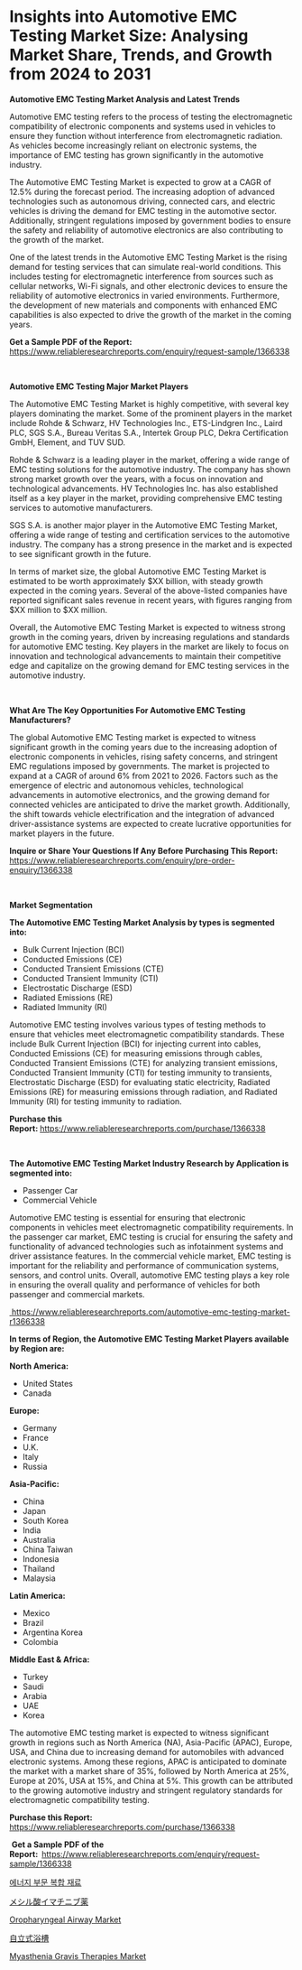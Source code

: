 <p><h1>Insights into Automotive EMC Testing Market Size: Analysing Market Share, Trends, and Growth from 2024 to 2031</h1></p><p><strong>Automotive EMC Testing Market Analysis and Latest Trends</strong></p>
<p><p>Automotive EMC testing refers to the process of testing the electromagnetic compatibility of electronic components and systems used in vehicles to ensure they function without interference from electromagnetic radiation. As vehicles become increasingly reliant on electronic systems, the importance of EMC testing has grown significantly in the automotive industry.</p><p>The Automotive EMC Testing Market is expected to grow at a CAGR of 12.5% during the forecast period. The increasing adoption of advanced technologies such as autonomous driving, connected cars, and electric vehicles is driving the demand for EMC testing in the automotive sector. Additionally, stringent regulations imposed by government bodies to ensure the safety and reliability of automotive electronics are also contributing to the growth of the market.</p><p>One of the latest trends in the Automotive EMC Testing Market is the rising demand for testing services that can simulate real-world conditions. This includes testing for electromagnetic interference from sources such as cellular networks, Wi-Fi signals, and other electronic devices to ensure the reliability of automotive electronics in varied environments. Furthermore, the development of new materials and components with enhanced EMC capabilities is also expected to drive the growth of the market in the coming years.</p></p>
<p><strong>Get a Sample PDF of the Report:&nbsp;</strong> <a href="https://www.reliableresearchreports.com/enquiry/request-sample/1366338">https://www.reliableresearchreports.com/enquiry/request-sample/1366338</a></p>
<p>&nbsp;</p>
<p><strong>Automotive EMC Testing Major Market Players</strong></p>
<p><p>The Automotive EMC Testing Market is highly competitive, with several key players dominating the market. Some of the prominent players in the market include Rohde & Schwarz, HV Technologies Inc., ETS-Lindgren Inc., Laird PLC, SGS S.A., Bureau Veritas S.A., Intertek Group PLC, Dekra Certification GmbH, Element, and TUV SUD.</p><p>Rohde & Schwarz is a leading player in the market, offering a wide range of EMC testing solutions for the automotive industry. The company has shown strong market growth over the years, with a focus on innovation and technological advancements. HV Technologies Inc. has also established itself as a key player in the market, providing comprehensive EMC testing services to automotive manufacturers.</p><p>SGS S.A. is another major player in the Automotive EMC Testing Market, offering a wide range of testing and certification services to the automotive industry. The company has a strong presence in the market and is expected to see significant growth in the future.</p><p>In terms of market size, the global Automotive EMC Testing Market is estimated to be worth approximately $XX billion, with steady growth expected in the coming years. Several of the above-listed companies have reported significant sales revenue in recent years, with figures ranging from $XX million to $XX million.</p><p>Overall, the Automotive EMC Testing Market is expected to witness strong growth in the coming years, driven by increasing regulations and standards for automotive EMC testing. Key players in the market are likely to focus on innovation and technological advancements to maintain their competitive edge and capitalize on the growing demand for EMC testing services in the automotive industry.</p></p>
<p>&nbsp;</p>
<p><strong>What Are The Key Opportunities For Automotive EMC Testing Manufacturers?</strong></p>
<p><p>The global Automotive EMC Testing market is expected to witness significant growth in the coming years due to the increasing adoption of electronic components in vehicles, rising safety concerns, and stringent EMC regulations imposed by governments. The market is projected to expand at a CAGR of around 6% from 2021 to 2026. Factors such as the emergence of electric and autonomous vehicles, technological advancements in automotive electronics, and the growing demand for connected vehicles are anticipated to drive the market growth. Additionally, the shift towards vehicle electrification and the integration of advanced driver-assistance systems are expected to create lucrative opportunities for market players in the future.</p></p>
<p><strong>Inquire or Share Your Questions If Any Before Purchasing This Report:</strong> <a href="https://www.reliableresearchreports.com/enquiry/pre-order-enquiry/1366338">https://www.reliableresearchreports.com/enquiry/pre-order-enquiry/1366338</a></p>
<p>&nbsp;</p>
<p><strong>Market Segmentation</strong></p>
<p><strong>The Automotive EMC Testing Market Analysis by types is segmented into:</strong></p>
<p><ul><li>Bulk Current Injection (BCI)</li><li>Conducted Emissions (CE)</li><li>Conducted Transient Emissions (CTE)</li><li>Conducted Transient Immunity (CTI)</li><li>Electrostatic Discharge (ESD)</li><li>Radiated Emissions (RE)</li><li>Radiated Immunity (RI)</li></ul></p>
<p><p>Automotive EMC testing involves various types of testing methods to ensure that vehicles meet electromagnetic compatibility standards. These include Bulk Current Injection (BCI) for injecting current into cables, Conducted Emissions (CE) for measuring emissions through cables, Conducted Transient Emissions (CTE) for analyzing transient emissions, Conducted Transient Immunity (CTI) for testing immunity to transients, Electrostatic Discharge (ESD) for evaluating static electricity, Radiated Emissions (RE) for measuring emissions through radiation, and Radiated Immunity (RI) for testing immunity to radiation.</p></p>
<p><strong>Purchase this Report:&nbsp;</strong><a href="https://www.reliableresearchreports.com/purchase/1366338">https://www.reliableresearchreports.com/purchase/1366338</a></p>
<p>&nbsp;</p>
<p><strong>The Automotive EMC Testing Market Industry Research by Application is segmented into:</strong></p>
<p><ul><li>Passenger Car</li><li>Commercial Vehicle</li></ul></p>
<p><p>Automotive EMC testing is essential for ensuring that electronic components in vehicles meet electromagnetic compatibility requirements. In the passenger car market, EMC testing is crucial for ensuring the safety and functionality of advanced technologies such as infotainment systems and driver assistance features. In the commercial vehicle market, EMC testing is important for the reliability and performance of communication systems, sensors, and control units. Overall, automotive EMC testing plays a key role in ensuring the overall quality and performance of vehicles for both passenger and commercial markets.</p></p>
<p><a href="https://www.reliableresearchreports.com/automotive-emc-testing-market-r1366338">&nbsp;https://www.reliableresearchreports.com/automotive-emc-testing-market-r1366338</a></p>
<p><strong>In terms of Region, the Automotive EMC Testing Market Players available by Region are:</strong></p>
<p>
    <p> <strong> North America: </strong>
        <ul>
            <li>United States</li>
            <li>Canada</li>
        </ul>
        </p> 
    <p> <strong> Europe: </strong>
        <ul>
            <li>Germany</li>
            <li>France</li>
            <li>U.K.</li>
            <li>Italy</li>
            <li>Russia</li>
        </ul>
        </p> 
    <p> <strong> Asia-Pacific: </strong>
        <ul>
            <li>China</li>
            <li>Japan</li>
            <li>South Korea</li>
            <li>India</li>
            <li>Australia</li>
            <li>China Taiwan</li>
            <li>Indonesia</li>
            <li>Thailand</li>
            <li>Malaysia</li>
        </ul>
        </p> 
    <p> <strong> Latin America: </strong>
        <ul>
            <li>Mexico</li>
            <li>Brazil</li>
            <li>Argentina Korea</li>
            <li>Colombia</li>
        </ul>
        </p> 
    <p> <strong> Middle East & Africa: </strong>
        <ul>
            <li>Turkey</li>
            <li>Saudi</li>
            <li>Arabia</li>
            <li>UAE</li>
            <li>Korea</li>
        </ul>
    </p>
    </p>
<p><p>The automotive EMC testing market is expected to witness significant growth in regions such as North America (NA), Asia-Pacific (APAC), Europe, USA, and China due to increasing demand for automobiles with advanced electronic systems. Among these regions, APAC is anticipated to dominate the market with a market share of 35%, followed by North America at 25%, Europe at 20%, USA at 15%, and China at 5%. This growth can be attributed to the growing automotive industry and stringent regulatory standards for electromagnetic compatibility testing.</p></p>
<p><strong>Purchase this Report: </strong><a href="https://www.reliableresearchreports.com/purchase/1366338">https://www.reliableresearchreports.com/purchase/1366338</a></p>
<p>&nbsp;<strong>Get a Sample PDF of the Report:&nbsp;&nbsp;</strong><a href="https://www.reliableresearchreports.com/enquiry/request-sample/1366338">https://www.reliableresearchreports.com/enquiry/request-sample/1366338</a></p>
<p><strong></strong></p>
<p><p><a href="https://github.com/Nicolasrown5/Market-Research-Report-List-1/blob/main/390895385719.md">에너지 부문 복합 재료</a></p><p><a href="https://medium.com/@lelanadden5645/%E3%82%A4%E3%83%9E%E3%83%81%E3%83%8B%E3%83%96%E3%83%A1%E3%82%B7%E3%83%AB%E9%85%B8%E5%A1%A9%E8%96%AC%E5%B8%82%E5%A0%B4%E3%81%AE%E5%88%86%E6%9E%90%E3%81%A82024%E5%B9%B4%E3%81%8B%E3%82%892031%E5%B9%B4%E3%81%BE%E3%81%A7%E3%81%AE%E4%BA%88%E6%B8%AC%E3%81%95%E3%82%8C%E3%82%8B%E8%A6%8F%E6%A8%A1-7fa41ccdb858">メシル酸イマチニブ薬</a></p><p><a href="https://issuu.com/reportprime-2/docs/oropharyngeal-airway-market-size-2030.pptx">Oropharyngeal Airway Market</a></p><p><a href="https://github.com/roulaayoub-saad/Market-Research-Report-List-2/blob/main/839352897662.md">自立式浴槽</a></p><p><a href="https://www.linkedin.com/pulse/myasthenia-gravis-therapies-market-global-insights-sales-vo4wc">Myasthenia Gravis Therapies Market</a></p></p>